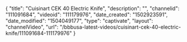 {
    "title": "Cuisinart CEK 40 Electric Knife",
    "description": "",
    "channelid": "111091684",
    "videoid": "111179976",
    "date_created": "1502923591",
    "date_modified": "1504049177",
    "type": "captivate",
    "layout": "channelVideo",
    "url": "\/bbbusa-latest-videos\/cuisinart-cek-40-electric-knife\/111091684-111179976"
}